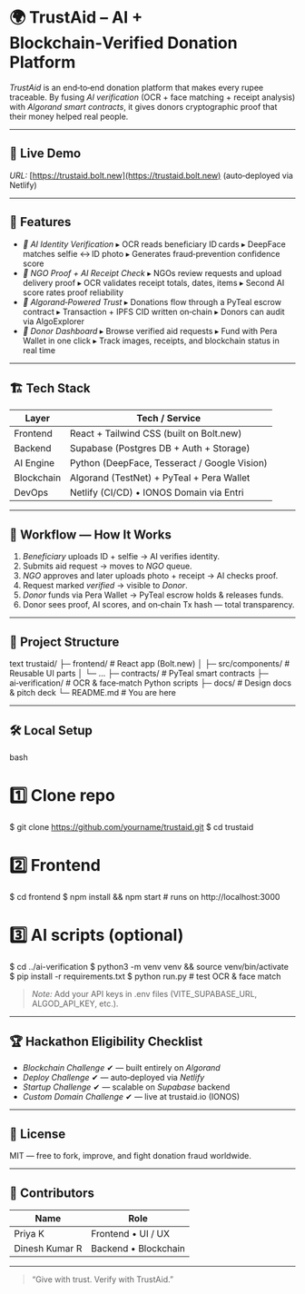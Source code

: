 # 🌍 TrustAid – AI + Blockchain‑Verified Donation Platform

*TrustAid* is an end‑to‑end donation platform that makes every rupee traceable. By fusing *AI verification* (OCR + face matching + receipt analysis) with *Algorand smart contracts*, it gives donors cryptographic proof that their money helped real people.

---

## 🚀 Live Demo

*URL:* [https://trustaid.bolt.new](https://trustaid.bolt.new)  (auto‑deployed via Netlify)

---

## 📌 Features

* *🧠 AI Identity Verification*
  ▸ OCR reads beneficiary ID cards
  ▸ DeepFace matches selfie ↔ ID photo
  ▸ Generates fraud‑prevention confidence score
* *📄 NGO Proof + AI Receipt Check*
  ▸ NGOs review requests and upload delivery proof
  ▸ OCR validates receipt totals, dates, items
  ▸ Second AI score rates proof reliability
* *🔗 Algorand‑Powered Trust*
  ▸ Donations flow through a PyTeal escrow contract
  ▸ Transaction + IPFS CID written on‑chain
  ▸ Donors can audit via AlgoExplorer
* *💸 Donor Dashboard*
  ▸ Browse verified aid requests
  ▸ Fund with Pera Wallet in one click
  ▸ Track images, receipts, and blockchain status in real time

---

## 🏗 Tech Stack

| Layer      | Tech / Service                               |
| ---------- | -------------------------------------------- |
| Frontend   | React + Tailwind CSS (built on Bolt.new)     |
| Backend    | Supabase (Postgres DB + Auth + Storage)      |
| AI Engine  | Python (DeepFace, Tesseract / Google Vision) |
| Blockchain | Algorand (TestNet) + PyTeal + Pera Wallet    |
| DevOps     | Netlify (CI/CD) • IONOS Domain via Entri     |

---

## 🔁 Workflow — How It Works

1. *Beneficiary* uploads ID + selfie → AI verifies identity.
2. Submits aid request → moves to *NGO* queue.
3. *NGO* approves and later uploads photo + receipt → AI checks proof.
4. Request marked *verified* → visible to *Donor*.
5. *Donor* funds via Pera Wallet → PyTeal escrow holds & releases funds.
6. Donor sees proof, AI scores, and on‑chain Tx hash — total transparency.

---

## 📂 Project Structure

text
trustaid/
├─ frontend/            # React app (Bolt.new)
│  ├─ src/components/   # Reusable UI parts
│  └─ ...
├─ contracts/           # PyTeal smart contracts
├─ ai‑verification/     # OCR & face‑match Python scripts
├─ docs/                # Design docs & pitch deck
└─ README.md            # You are here


---

## 🛠 Local Setup

bash
# 1️⃣ Clone repo
$ git clone https://github.com/yourname/trustaid.git
$ cd trustaid

# 2️⃣ Frontend
$ cd frontend
$ npm install && npm start   # runs on http://localhost:3000

# 3️⃣ AI scripts (optional)
$ cd ../ai-verification
$ python3 -m venv venv && source venv/bin/activate
$ pip install -r requirements.txt
$ python run.py               # test OCR & face match


> *Note:* Add your API keys in .env files (VITE_SUPABASE_URL, ALGOD_API_KEY, etc.).

---

## 🏆 Hackathon Eligibility Checklist

* *Blockchain Challenge* ✔ — built entirely on *Algorand*
* *Deploy Challenge* ✔ — auto‑deployed via *Netlify*
* *Startup Challenge* ✔ — scalable on *Supabase* backend
* *Custom Domain Challenge* ✔ — live at trustaid.io (IONOS)

---

## 📜 License

MIT — free to fork, improve, and fight donation fraud worldwide.

---

## 🙌 Contributors

| Name           | Role                             |
| -------------- | -------------------------------- |
| Priya K | Frontend • UI / UX  |
| Dinesh Kumar R | Backend • Blockchain |

---

> “Give with trust. Verify with TrustAid.”
